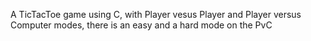 A TicTacToe game using C, with Player vesus Player and Player versus Computer modes, there is an easy and a hard mode on the PvC
